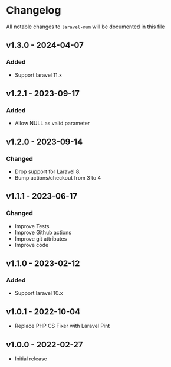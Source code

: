 # Changelog

All notable changes to `laravel-num` will be documented in this file

## v1.3.0 - 2024-04-07

### Added

- Support laravel 11.x

## v1.2.1 - 2023-09-17

### Added

- Allow NULL as valid parameter

## v1.2.0 - 2023-09-14

### Changed

- Drop support for Laravel  8.
- Bump actions/checkout from 3 to 4

## v1.1.1 - 2023-06-17

### Changed

- Improve Tests
- Improve Github actions
- Improve git attributes
- Improve code

## v1.1.0 - 2023-02-12

### Added

- Support laravel 10.x

## v1.0.1 - 2022-10-04

- Replace PHP CS Fixer with Laravel Pint

## v1.0.0 - 2022-02-27

- Initial release

